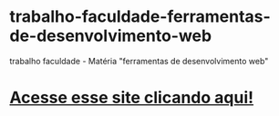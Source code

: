 # trabalho-faculdade-ferramentas-de-desenvolvimento-web
trabalho faculdade - Matéria "ferramentas de desenvolvimento web"
# [Acesse esse site clicando aqui!]([https://gabrielrga.github.io/trabalho-faculdade-ferramentas-de-desenvolvimento-web/])
